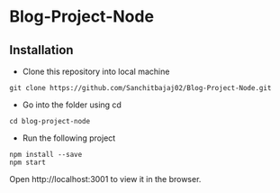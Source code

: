 # Blog-Project-Node

## Installation

- Clone this repository into local machine

```
git clone https://github.com/Sanchitbajaj02/Blog-Project-Node.git
```

- Go into the folder using cd
```
cd blog-project-node
```

- Run the following project
```
npm install --save
npm start
```
Open http://localhost:3001 to view it in the browser.
